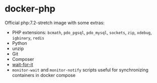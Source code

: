 # docker-php

Official php:7.2-stretch image with some extras:
- PHP extensions: `bcmath`, `pdo_pgsql`, `pdo_mysql`, `sockets`, `zip`, `xdebug`, `igbinary`, `redis`
- Python
- unzip
- Git
- Composer
- [wait-for-it](https://github.com/vishnubob/wait-for-it)
- `monitor-wait` and `monitor-notify` scripts useful for synchronizing containers in docker compose
